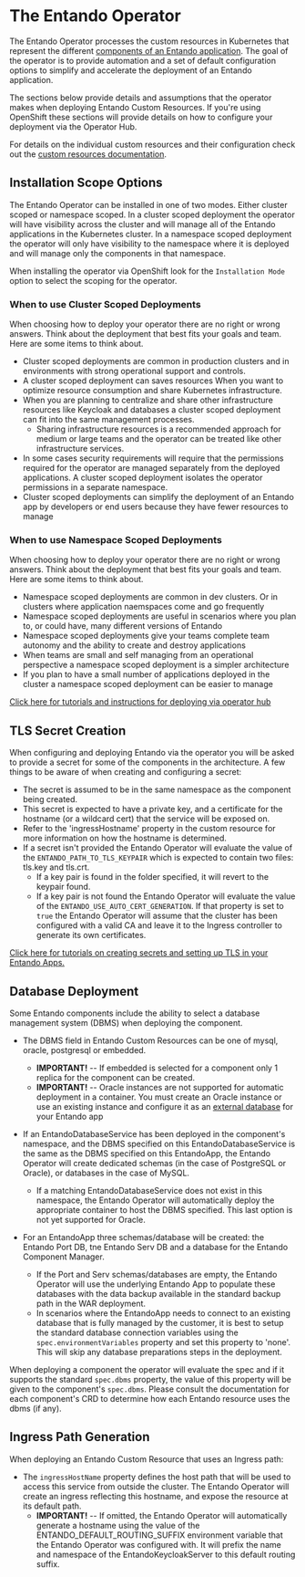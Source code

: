 # The Entando Operator

The Entando Operator processes the custom resources in Kubernetes that represent the different [components of an Entando application](../README.md).
The goal of the operator is to provide automation and a set of default configuration options to simplify and accelerate the deployment of an Entando application.

The sections below provide details and assumptions that the operator makes when deploying Entando Custom Resources. If you're using OpenShift these
sections will provide details on how to configure your deployment via the Operator Hub.

For details on the individual custom resources and their configuration check out the [custom resources documentation](./custom-resources.md).

## Installation Scope Options

The Entando Operator can be installed in one of two modes. Either cluster scoped or namespace scoped. In a cluster scoped deployment the operator will have
visibility across the cluster and will manage all of the Entando applications in the Kubernetes cluster. In a namespace scoped deployment the operator
will only have visibility to the namespace where it is deployed and will manage only the components in that namespace.  

When installing the operator via OpenShift look for the `Installation Mode` option to select the scoping for the operator.

### When to use Cluster Scoped Deployments
When choosing how to deploy your operator there are no right or wrong answers. Think about the deployment that best fits your goals and team. Here are some items to think about.

- Cluster scoped deployments are common in production clusters and in environments with strong operational support and controls.
- A cluster scoped deployment can saves resources When you want to optimize resource consumption and share Kubernetes infrastructure.
- When you are planning to centralize and share other infrastructure resources like Keycloak and databases a cluster scoped deployment can fit into the same management processes.
   - Sharing infrastructure resources is a recommended approach for medium or large teams and the operator can be treated like other infrastructure services.
- In some cases security requirements will require that the permissions required for the operator are managed separately from the deployed applications. A cluster scoped deployment isolates the operator permissions in a separate namespace.
- Cluster scoped deployments can simplify the deployment of an Entando app by developers or end users because they have fewer resources to manage

###  When to use Namespace Scoped Deployments
When choosing how to deploy your operator there are no right or wrong answers. Think about the deployment that best fits your goals and team. Here are some items to think about.

- Namespace scoped deployments are common in dev clusters. Or in clusters where application naemspaces come and go frequently
- Namespace scoped deployments are useful in scenarios where you plan to, or could have, many different versions of Entando
- Namespace scoped deployments give your teams complete team autonomy and the ability to create and destroy applications
- When teams are small and self managing from an operational perspective a namespace scoped deployment is a simpler architecture
- If you plan to have a small number of applications deployed in the cluster a namespace scoped deployment can be easier to manage

[Click here for tutorials and instructions for deploying via operator hub](../../tutorials/getting-started/openshift-install-by-operator-hub.md)

## TLS Secret Creation

When configuring and deploying Entando via the operator you will be asked to provide a secret for some of the components in the architecture. A few things to be aware of when creating and configuring a secret:

- The secret is assumed to be in the same namespace as the component being created.
- This secret is expected to have a private key, and a certificate for the hostname (or a wildcard cert) that the service
will be exposed on.
- Refer to the 'ingressHostname' property in the custom resource for more information on how the hostname is
determined.
- If a secret isn't provided the Entando Operator will evaluate the value of the `ENTANDO_PATH_TO_TLS_KEYPAIR` which is
expected to contain two files: tls.key and tls.crt.
  - If a key pair is found in the folder specified, it will revert to the keypair found.
  - If a key pair is not found the Entando Operator will evaluate the value of the `ENTANDO_USE_AUTO_CERT_GENERATION`.
    If that property is set to `true` the Entando Operator will assume that the cluster has been configured with a valid CA and leave it to
    the Ingress controller to generate its own certificates.

[Click here for tutorials on creating secrets and setting up TLS in your Entando Apps.](../../tutorials/getting-started/openshift-install-by-operator-hub.md)

## Database Deployment

Some Entando components include the ability to select a database management system (DBMS) when deploying the component.

- The DBMS field in Entando Custom Resources can be one of mysql, oracle, postgresql or embedded.
  - **IMPORTANT!** -- If embedded is selected for a component only 1 replica for the component can be created.
  - **IMPORTANT!** -- Oracle instances are not supported for automatic deployment in a container. You must create an Oracle instance or use an existing instance and configure it as an [external database](../../tutorials/devops/external-db.md) for your Entando app

- If an EntandoDatabaseService has been deployed in the component's namespace, and the DBMS specified on this EntandoDatabaseService
 is the same as the DBMS specified on this EntandoApp, the Entando Operator will create dedicated
 schemas (in the case of PostgreSQL or Oracle), or databases in the case of MySQL.
   - If a matching EntandoDatabaseService does not exist in this namespace, the Entando Operator
     will automatically deploy the appropriate container to host the DBMS specified. This last option is not
     yet supported for Oracle.
- For an EntandoApp three schemas/database will be created: the Entando Port DB, tne Entando Serv DB and a database for
 the Entando Component Manager.
   - If the Port and Serv schemas/databases are empty, the Entando Operator  will use the underlying Entando App to populate these databases with the data backup available in the standard backup path in the WAR deployment.
  - In scenarios where the EntandoApp needs to connect to an existing database that is fully managed
   by the customer, it is best to setup the standard database connection variables using the
   `spec.environmentVariables` property and set this property to 'none'. This will skip any database
   preparations steps in the deployment.

When deploying a component the operator will evaluate the spec and if it supports the standard `spec.dbms`
property, the value of this property will be given to the component's `spec.dbms`. Please consult
the documentation for each component's CRD to determine how each Entando resource uses the dbms (if any).

## Ingress Path Generation

When deploying an Entando Custom Resource that uses an Ingress path:

- The `ingressHostName` property defines the host path that will be used to access this
  service from outside the cluster. The Entando Operator will
  create an ingress reflecting this hostname, and expose the resource at its default path.
    - **IMPORTANT!** -- If omitted, the Entando Operator will automatically generate a hostname
      using the value of the ENTANDO_DEFAULT_ROUTING_SUFFIX environment variable that the Entando Operator was
      configured with. It will prefix the name and namespace of the EntandoKeycloakServer to this default routing suffix.
